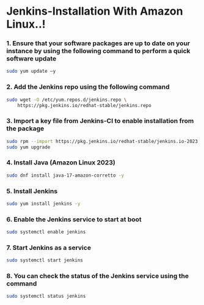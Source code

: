 # Jenkins-Installation With Amazon Linux..!

### 1. Ensure that your software packages are up to date on your instance by using the following command to perform a quick software update
```bash
sudo yum update –y
```
### 2. Add the Jenkins repo using the following command
```bash
sudo wget -O /etc/yum.repos.d/jenkins.repo \
    https://pkg.jenkins.io/redhat-stable/jenkins.repo
```
### 3. Import a key file from Jenkins-CI to enable installation from the package
```bash
sudo rpm --import https://pkg.jenkins.io/redhat-stable/jenkins.io-2023.key
sudo yum upgrade
```
### 4. Install Java (Amazon Linux 2023)
```bash
sudo dnf install java-17-amazon-corretto -y
```
### 5. Install Jenkins
```bash
sudo yum install jenkins -y
```
### 6. Enable the Jenkins service to start at boot
```bash
sudo systemctl enable jenkins
```
### 7. Start Jenkins as a service
```bash
sudo systemctl start jenkins
```
### 8. You can check the status of the Jenkins service using the command
```bash
sudo systemctl status jenkins
```
